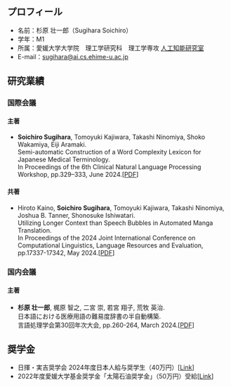 ## プロフィール
- 名前：杉原 壮一郎（Sugihara Soichiro）
- 学年：M1
- 所属：愛媛大学大学院　理工学研究科　理工学専攻 [人工知能研究室](https://sites.google.com/view/ehime-nlp/)
- E-mail：sugihara@ai.cs.ehime-u.ac.jp

## 研究業績
### 国際会議
#### 主著
- **Soichiro Sugihara**, Tomoyuki Kajiwara, Takashi Ninomiya, Shoko Wakamiya, Eiji Aramaki. <br>
  Semi-automatic Construction of a Word Complexity Lexicon for Japanese Medical Terminology. <br>
  In Proceedings of the 6th Clinical Natural Language Processing Workshop, pp.329–333, June 2024.[[PDF](https://aclanthology.org/2024.clinicalnlp-1.29.pdf)]

#### 共著
- Hiroto Kaino, **Soichiro Sugihara**, Tomoyuki Kajiwara, Takashi Ninomiya, Joshua B. Tanner, Shonosuke Ishiwatari. <br>
  Utilizing Longer Context than Speech Bubbles in Automated Manga Translation. <br>
  In Proceedings of the 2024 Joint International Conference on Computational Linguistics, Language Resources and Evaluation, pp.17337-17342, May 2024.[[PDF](https://aclanthology.org/2024.lrec-main.1505.pdf)]

### 国内会議
#### 主著
- **杉原 壮一郎**, 梶原 智之, 二宮 崇, 若宮 翔子, 荒牧 英治. <br>
  日本語における医療用語の難易度辞書の半自動構築. <br>
  言語処理学会第30回年次大会, pp.260-264, March 2024.[[PDF](https://www.anlp.jp/proceedings/annual_meeting/2024/pdf_dir/P1-22.pdf)]

## 奨学金
- 日揮・実吉奨学会 2024年度日本人給与奨学生（40万円）[[Link](https://www.jgcs.or.jp/business/found.html)]
- 2022年度愛媛大学基金奨学金「太陽石油奨学金」（50万円）受給[[Link](https://www.taiyooil.net/news/2022/21-093.html)]


<!--
**SugiSou10/SugiSou10** is a ✨ _special_ ✨ repository because its `README.md` (this file) appears on your GitHub profile.

Here are some ideas to get you started:

- 🔭 I’m currently working on ...
- 🌱 I’m currently learning ...
- 👯 I’m looking to collaborate on ...
- 🤔 I’m looking for help with ...
- 💬 Ask me about ...
- 📫 How to reach me: ...
- 😄 Pronouns: ...
- ⚡ Fun fact: ...
-->
